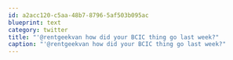 ```yaml
---
id: a2acc120-c5aa-48b7-8796-5af503b095ac
blueprint: text
category: twitter
title: "'@rentgeekvan how did your BCIC thing go last week?"
caption: "'@rentgeekvan how did your BCIC thing go last week?"
---
```

